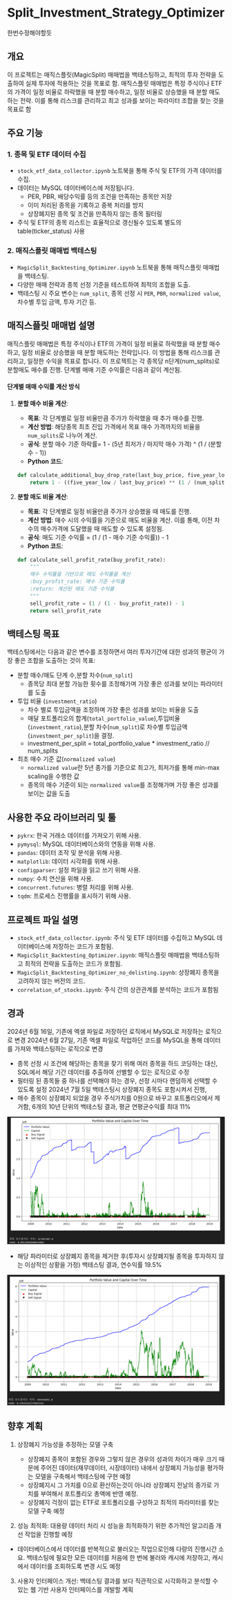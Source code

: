 # Split_Investment_Strategy_Optimizer
한번수정해야할듯 
## 개요

이 프로젝트는 매직스플릿(MagicSplit) 매매법을 백테스팅하고, 최적의 투자 전략을 도출하여 실제 투자에 적용하는 것을 목표로 함. 매직스플릿 매매법은 특정 주식이나 ETF의 가격이 일정 비율로 하락했을 때 분할 매수하고, 일정 비율로 상승했을 때 분할 매도하는 전략. 이를 통해 리스크를 관리하고 최고 성과를 보이는 파라미터 조합을 찾는 것을 목표로 함

## 주요 기능
### 1. 종목 및 ETF 데이터 수집
- `stock_etf_data_collector.ipynb` 노트북을 통해 주식 및 ETF의 가격 데이터를 수집.
- 데이터는 MySQL 데이터베이스에 저장됩니다.
    - PER, PBR, 배당수익률 등의 조건을 만족하는 종목만 저장
    - 이미 처리된 종목을 기록하고 중복 처리를 방지
    - 상장폐지된 종목 및 조건을 만족하지 않는 종목 필터링
- 주식 및 ETF의 종목 리스트는 효율적으로 갱신될수 있도록 별도의 table(ticker_status) 사용

### 2. 매직스플릿 매매법 백테스팅
- `MagicSplit_Backtesting_Optimizer.ipynb` 노트북을 통해 매직스플릿 매매법을 백테스팅.
- 다양한 매매 전략과 종목 선정 기준을 테스트하여 최적의 조합을 도출.
- 백테스팅 시 주요 변수는 `num_split`, 종목 선정 시 `PER`, `PBR`, `normalized value`, 차수별 투입 금액, 투자 기간 등.

## 매직스플릿 매매법 설명
매직스플릿 매매법은 특정 주식이나 ETF의 가격이 일정 비율로 하락했을 때 분할 매수하고, 일정 비율로 상승했을 때 분할 매도하는 전략입니다. 이 방법을 통해 리스크를 관리하고, 일정한 수익을 목표로 합니다. 이 프로젝트는 각 종목당 n단계(num_splits)로 분할매도 매수를 진행. 단계별 매매 기준 수익률은 다음과 같이 계산됨.

#### 단계별 매매 수익률 계산 방식
1. **분할 매수 비율 계산**:
    - **목표**: 각 단계별로 일정 비율만큼 주가가 하락했을 때 추가 매수를 진행.
    - **계산 방법**: 해당종목 최초 진입 가격에서 목표 매수 가격까지의 비율을 `num_splits`로 나누어 계산.
    - **공식**: 분할 매수 기준 하락률= 1 - (5년 최저가 / 마지막 매수 가격) ^ (1 / (분할 수 - 1))
    - **Python 코드**:
    ```python
    def calculate_additional_buy_drop_rate(last_buy_price, five_year_low, num_splits):
        return 1 - ((five_year_low / last_buy_price) ** (1 / (num_splits - 1)))
    ```

2. **분할 매도 비율 계산**:
    - **목표**: 각 단계별로 일정 비율만큼 주가가 상승했을 때 매도를 진행.
    - **계산 방법**: 매수 시의 수익률을 기준으로 매도 비율을 계산. 이를 통해, 이전 차수의 매수가격에 도달했을 때  매도할 수 있도록 설정됨.
     - **공식**:
      매도 기준 수익률 = (1 / (1 - 매수 기준 수익률)) - 1
    - **Python 코드**:
    ```python
    def calculate_sell_profit_rate(buy_profit_rate):
        """
        매수 수익률을 기반으로 매도 수익률을 계산
        :buy_profit_rate: 매수 기준 수익률
        :return: 계산된 매도 기준 수익률
        """
        sell_profit_rate = (1 / (1 - buy_profit_rate)) - 1
        return sell_profit_rate 
    ```

## 백테스팅 목표

백테스팅에서는 다음과 같은 변수를 조정하면서 여러 투자기간에 대한 성과의 평균이 가장 좋은 조합을 도출하는 것이 목표:
- 분할 매수/매도 단계 수,분할 차수(`num_split`)
    * 종목당 최대 분할 가능한 횟수를 조정해가며 가장 좋은 성과를 보이는 파라미터를 도출
- 투입 비율 (`investment_ratio`)
    * 차수 별로 투입금액을 조정하며 가장 좋은 성과를 보이는 비율을 도출 
    * 매달 포트폴리오의 합계(`total_portfolio_value`),투입비율(`investment_ratio`),분할 차수(`num_split`)로 차수별 투입금액(`investment_per_split`)을 결정.
    * investment_per_split = total_portfolio_value * investment_ratio // num_splits
- 최초 매수 기준 값(`normalized value`)
    * `normalized value`란 5년 종가를 기준으로 최고가, 최저가를 통해 min-max scaling을 수행한 값
    * 종목의 매수 기준이 되는 `normalized value`를 조정해가며 가장 좋은 성과를 보이는 값을 도출


## 사용한 주요 라이브러리 및 툴
- `pykrx`: 한국 거래소 데이터를 가져오기 위해 사용.
- `pymysql`: MySQL 데이터베이스와의 연동을 위해 사용.
- `pandas`: 데이터 조작 및 분석을 위해 사용.
- `matplotlib`: 데이터 시각화를 위해 사용.
- `configparser`: 설정 파일을 읽고 쓰기 위해 사용.
- `numpy`: 수치 연산을 위해 사용.
- `concurrent.futures`: 병렬 처리를 위해 사용.
- `tqdm`: 프로세스 진행률을 표시하기 위해 사용.

## 프로젝트 파일 설명

- `stock_etf_data_collector.ipynb`: 주식 및 ETF 데이터를 수집하고 MySQL 데이터베이스에 저장하는 코드가 포함됨.
- `MagicSplit_Backtesting_Optimizer.ipynb`: 매직스플릿 매매법을 백테스팅하고 최적의 전략을 도출하는 코드가 포함됨.
- `MagicSplit_Backtesting_Optimizer_no_delisting.ipynb`: 상장폐지 종목을 고려하지 않는 버전의 코드.
- `correlation_of_stocks.ipynb`: 주식 간의 상관관계를 분석하는 코드가 포함됨

## 경과

2024년 6월 16일, 기존에 엑셀 파일로 저장하던 로직에서 MySQL로 저장하는 로직으로 변경
2024년 6월 27일, 기존 엑셀 파일로 작업하던 코드를 MySQL을 통해 데이터를 가져와 백테스팅하는 로직으로 변경
 - 종목 선정 시 조건에 해당하는 종목을 찾기 위해 여러 종목을 하드 코딩하는 대신, SQL에서 해당 기간 데이터를 추출하여 선별할 수 있는 로직으로 수정
 - 필터링 된 종목들 중 하나를 선택해야 하는 경우, 선정 시마다 랜덤하게 선택할 수 있도록 설정
 2024년 7월 5일 백테스팅시 상장폐지 종목도 포함시켜서 진행, 
 - 매수 종목이 상장폐지 되었을 경우 주식가치를 0원으로 바꾸고 포트폴리오에서 제거함,  6개의 10년 단위의 백테스팅 결과, 평균 연평균수익률 최대 11%

![alt text](image/10,30,0.2,2009_2018.png)

 - 해당 파라미터로 상장폐지 종목을 제거한 후(투자시 상장폐지될 종목을 투자하지 않는 이상적인 상황을 가정) 백테스팅 결과, 연수익률 19.5%

![alt text](image/10,30,0.2,2009_2018_no상폐.png)


## 향후 계획
1. 상장폐지 가능성을 추정하는 모델 구축
    - 상장폐지 종목이 포함된 경우와 그렇지 않은 경우의 성과의 차이가 매우 크기 때문에 주어진 데이터(재무데이터, 시장데이터) 내에서 상장폐지 가능성을 평가하는 모델을 구축해서 백테스팅에 구현 예정
    - 상장폐지시 그 가치를 0으로 환산하는것이 아니라 상장폐지 전날의 종가로 가치를 부여해서 포트폴리오 총액에 반영 예정.
    - 상장폐지 걱정이 없는 ETF로 포트폴리오를 구성하고 최적의 파라미터를 찾는 모델 구축 예정

2. 성능 최적화: 대용량 데이터 처리 시 성능을 최적화하기 위한 추가적인 알고리즘 개선 작업을 진행할 예정
  - 데이터베이스에서 데이터를 반복적으로 불러오는 작업으로인해 다량의 진행시간 소요. 백테스팅에 필요한 모든 데이터를 처음에 한 번에 불러와 캐시에 저장하고, 캐시에서 데이터를 조회하도록 변경 시도 예정
3. 사용자 인터페이스 개선: 백테스팅 결과를 보다 직관적으로 시각화하고 분석할 수 있는 웹 기반 사용자 인터페이스를 개발할 계획

